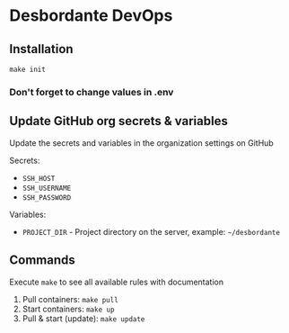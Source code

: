 # Desbordante DevOps

## Installation

```shell
make init
```

### Don't forget to change values in .env

## Update GitHub org secrets & variables

Update the secrets and variables in the organization settings on GitHub

Secrets:
- `SSH_HOST`
- `SSH_USERNAME`
- `SSH_PASSWORD`

Variables:
- `PROJECT_DIR` - Project directory on the server, example: `~/desbordante`

## Commands

Execute `make` to see all available rules with documentation

1. Pull containers: `make pull`
2. Start containers: `make up`
3. Pull & start (update): `make update`
